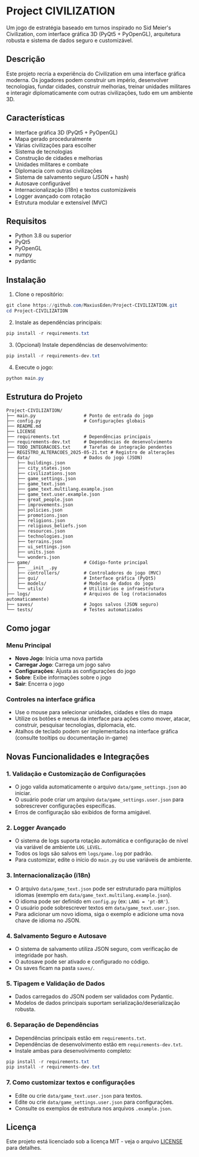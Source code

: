 # Project CIVILIZATION

Um jogo de estratégia baseado em turnos inspirado no Sid Meier's Civilization, com interface gráfica 3D (PyQt5 + PyOpenGL), arquitetura robusta e sistema de dados seguro e customizável.

## Descrição

Este projeto recria a experiência do Civilization em uma interface gráfica moderna. Os jogadores podem construir um império, desenvolver tecnologias, fundar cidades, construir melhorias, treinar unidades militares e interagir diplomaticamente com outras civilizações, tudo em um ambiente 3D.

## Características

- Interface gráfica 3D (PyQt5 + PyOpenGL)
- Mapa gerado proceduralmente
- Várias civilizações para escolher
- Sistema de tecnologias
- Construção de cidades e melhorias
- Unidades militares e combate
- Diplomacia com outras civilizações
- Sistema de salvamento seguro (JSON + hash)
- Autosave configurável
- Internacionalização (i18n) e textos customizáveis
- Logger avançado com rotação
- Estrutura modular e extensível (MVC)

## Requisitos

- Python 3.8 ou superior
- PyQt5
- PyOpenGL
- numpy
- pydantic

## Instalação

1. Clone o repositório:
```powershell
git clone https://github.com/MaxiusEden/Project-CIVILIZATION.git
cd Project-CIVILIZATION
```

2. Instale as dependências principais:
```powershell
pip install -r requirements.txt
```

3. (Opcional) Instale dependências de desenvolvimento:
```powershell
pip install -r requirements-dev.txt
```

4. Execute o jogo:
```powershell
python main.py
```

## Estrutura do Projeto

```
Project-CIVILIZATION/
├── main.py                  # Ponto de entrada do jogo
├── config.py                # Configurações globais
├── README.md
├── LICENSE
├── requirements.txt         # Dependências principais
├── requirements-dev.txt     # Dependências de desenvolvimento
├── TODO_INTEGRACOES.txt     # Tarefas de integração pendentes
├── REGISTRO_ALTERACOES_2025-05-21.txt # Registro de alterações
├── data/                    # Dados do jogo (JSON)
│   ├── buildings.json
│   ├── city_states.json
│   ├── civilizations.json
│   ├── game_settings.json
│   ├── game_text.json
│   ├── game_text.multilang.example.json
│   ├── game_text.user.example.json
│   ├── great_people.json
│   ├── improvements.json
│   ├── policies.json
│   ├── promotions.json
│   ├── religions.json
│   ├── religious_beliefs.json
│   ├── resources.json
│   ├── technologies.json
│   ├── terrains.json
│   ├── ui_settings.json
│   ├── units.json
│   └── wonders.json
├── game/                    # Código-fonte principal
│   ├── __init__.py
│   ├── controllers/         # Controladores do jogo (MVC)
│   ├── gui/                 # Interface gráfica (PyQt5)
│   ├── models/              # Modelos de dados do jogo
│   └── utils/               # Utilitários e infraestrutura
├── logs/                    # Arquivos de log (rotacionados automaticamente)
├── saves/                   # Jogos salvos (JSON seguro)
└── tests/                   # Testes automatizados
```

## Como jogar

### Menu Principal
- **Novo Jogo**: Inicia uma nova partida
- **Carregar Jogo**: Carrega um jogo salvo
- **Configurações**: Ajusta as configurações do jogo
- **Sobre**: Exibe informações sobre o jogo
- **Sair**: Encerra o jogo

### Controles na interface gráfica
- Use o mouse para selecionar unidades, cidades e tiles do mapa
- Utilize os botões e menus da interface para ações como mover, atacar, construir, pesquisar tecnologias, diplomacia, etc.
- Atalhos de teclado podem ser implementados na interface gráfica (consulte tooltips ou documentação in-game)

## Novas Funcionalidades e Integrações

### 1. Validação e Customização de Configurações
- O jogo valida automaticamente o arquivo `data/game_settings.json` ao iniciar.
- O usuário pode criar um arquivo `data/game_settings.user.json` para sobrescrever configurações específicas.
- Erros de configuração são exibidos de forma amigável.

### 2. Logger Avançado
- O sistema de logs suporta rotação automática e configuração de nível via variável de ambiente `LOG_LEVEL`.
- Todos os logs são salvos em `logs/game.log` por padrão.
- Para customizar, edite o início do `main.py` ou use variáveis de ambiente.

### 3. Internacionalização (i18n)
- O arquivo `data/game_text.json` pode ser estruturado para múltiplos idiomas (exemplo em `data/game_text.multilang.example.json`).
- O idioma pode ser definido em `config.py` (ex: `LANG = 'pt-BR'`).
- O usuário pode sobrescrever textos em `data/game_text.user.json`.
- Para adicionar um novo idioma, siga o exemplo e adicione uma nova chave de idioma no JSON.

### 4. Salvamento Seguro e Autosave
- O sistema de salvamento utiliza JSON seguro, com verificação de integridade por hash.
- O autosave pode ser ativado e configurado no código.
- Os saves ficam na pasta `saves/`.

### 5. Tipagem e Validação de Dados
- Dados carregados do JSON podem ser validados com Pydantic.
- Modelos de dados principais suportam serialização/deserialização robusta.

### 6. Separação de Dependências
- Dependências principais estão em `requirements.txt`.
- Dependências de desenvolvimento estão em `requirements-dev.txt`.
- Instale ambas para desenvolvimento completo:
```powershell
pip install -r requirements.txt
pip install -r requirements-dev.txt
```

### 7. Como customizar textos e configurações
- Edite ou crie `data/game_text.user.json` para textos.
- Edite ou crie `data/game_settings.user.json` para configurações.
- Consulte os exemplos de estrutura nos arquivos `.example.json`.

## Licença

Este projeto está licenciado sob a licença MIT - veja o arquivo [LICENSE](LICENSE) para detalhes.